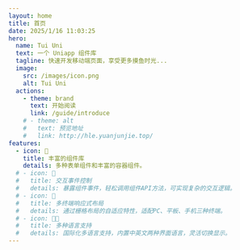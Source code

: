 ```yaml
---
layout: home
title: 首页
date: 2025/1/16 11:03:25
hero:
  name: Tui Uni
  text: 一个 Uniapp 组件库
  tagline: 快速开发移动端页面，享受更多摸鱼时光...
  image:
    src: /images/icon.png
    alt: Tui Uni
  actions:
    - theme: brand
      text: 开始阅读
      link: /guide/introduce
    # - theme: alt
    #   text: 预览地址
    #   link: http://hle.yuanjunjie.top/
features:
  - icon: 🎨
    title: 丰富的组件库
    details: 多种表单组件和丰富的容器组件。
  # - icon: 🚚
  #   title: 交互事件控制
  #   details: 暴露组件事件，轻松调用组件API方法，可实现复杂的交互逻辑。
  # - icon: 📝
  #   title: 多终端响应式布局
  #   details: 通过栅格布局的自适应特性，适配PC、平板、手机三种终端。
  # - icon: 🧑‍💻
  #   title: 多种语言支持
  #   details: 国际化多语言支持，内置中英文两种界面语言，灵活切换显示。
---
```

